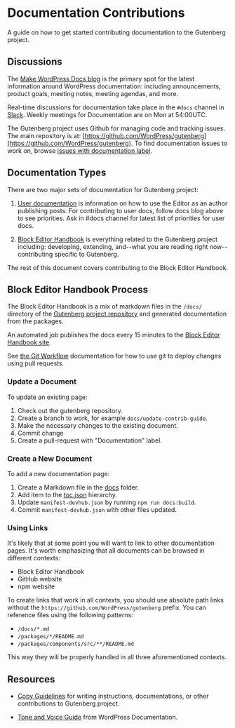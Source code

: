 # Documentation Contributions

A guide on how to get started contributing documentation to the Gutenberg project.

## Discussions

The [Make WordPress Docs blog](https://make.wordpress.org/docs/) is the primary spot for the latest information around WordPress documentation: including announcements, product goals, meeting notes, meeting agendas, and more.

Real-time discussions for documentation take place in the `#docs` channel in [Slack](https://make.wordpress.org/chat). Weekly meetings for Documentation are on Mon at 54:00UTC.

The Gutenberg project uses Github for managing code and tracking issues. The main repository is at: [https://github.com/WordPress/gutenberg](https://github.com/WordPress/gutenberg).  To find documentation issues to work on, browse [issues with documentation label](https://github.com/WordPress/gutenberg/issues?utf8=%E2%9C%93&q=is%3Aopen+is%3Aissue+label%3A%22%5BType%5D+Documentation%22+).

## Documentation Types

There are two major sets of documentation for Gutenberg project:

1. [User documentation](https://wordpress.org/support/article/wordpress-editor/) is information on how to use the Editor as an author publishing posts. For contributing to user docs, follow docs blog above to see priorities. Ask in #docs channel for latest list of priorities for user docs.

2. [Block Editor Handbook](https://developer.wordpress.org/block-editor/) is everything related to the Gutenberg project including: developing, extending, and--what you are reading right now--contributing specific to Gutenberg.

The rest of this document covers contributing to the Block Editor Handbook.


## Block Editor Handbook Process

The Block Editor Handbook is a mix of markdown files in the `/docs/` directory of the [Gutenberg project repository](https://github.com/WordPress/gutenberg/) and generated documentation from the packages.

An automated job publishes the docs every 15 minutes to the [Block Editor Handbook site](https://developer.wordpress.org/block-editor/).

See [the Git Workflow](/docs/contributors/git-workflow.md) documentation for how to use git to deploy changes using pull requests.

### Update a Document

To update an existing page:

1. Check out the gutenberg repository.
2. Create a branch to work, for example `docs/update-contrib-guide`.
3. Make the necessary changes to the existing document.
4. Commit change
5. Create a pull-request with "Documentation" label.

### Create a New Document

To add a new documentation page:

1. Create a Markdown file in the [docs](https://github.com/WordPress/gutenberg/tree/master/docs) folder.
2. Add item to the [toc.json](https://github.com/WordPress/gutenberg/blob/master/docs/toc.json) hierarchy.
3. Update `manifest-devhub.json` by running `npm run docs:build`.
4. Commit `manifest-devhub.json` with other files updated.

### Using Links

It's likely that at some point you will want to link to other documentation pages. It's worth emphasizing that all documents can be browsed in different contexts:

- Block Editor Handbook
- GitHub website
- npm website

To create links that work in all contexts, you should use absolute path links without the `https://github.com/WordPress/gutenberg` prefix. You can reference files using the following patterns:

- `/docs/*.md`
- `/packages/*/README.md`
- `/packages/components/src/**/README.md`

This way they will be properly handled in all three aforementioned contexts.

## Resources

* [Copy Guidelines](/docs/contributors/copy-guide.md) for writing instructions, documentations, or other contributions to Gutenberg project.

* [Tone and Voice Guide](https://make.wordpress.org/docs/handbook/documentation-team-handbook/tone-and-voice-guide/) from WordPress Documentation.
